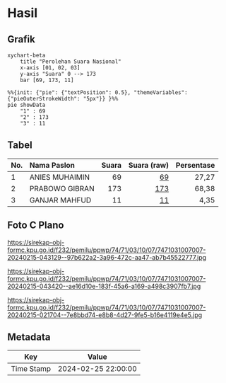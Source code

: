 # Hasil

## Grafik

```mermaid
xychart-beta
    title "Perolehan Suara Nasional"
    x-axis [01, 02, 03]
    y-axis "Suara" 0 --> 173
    bar [69, 173, 11]
```

```mermaid
%%{init: {"pie": {"textPosition": 0.5}, "themeVariables": {"pieOuterStrokeWidth": "5px"}} }%%
pie showData
    "1" : 69
    "2" : 173
    "3" : 11
```

## Tabel

| No. | Nama Paslon    | Suara | Suara (raw) | Persentase |
|:--- |:-------------- | -----:| -----------:| ----------:|
| 1   | ANIES MUHAIMIN | 69    | [69][p-1]   | 27,27      |
| 2   | PRABOWO GIBRAN | 173   | [173][p-2]  | 68,38      |
| 3   | GANJAR MAHFUD  | 11    | [11][p-3]   | 4,35       |


[p-1]: https://github.com/gigit-pemilu/pemilu-2024/blob/main/pilpres/hitung-suara/sub/74-sulawesi-tenggara/sub/71-kota-kendari/sub/03-baruga/sub/1007-watubangga/sub/007-tps/sub/paslon-1.txt
[p-2]: https://github.com/gigit-pemilu/pemilu-2024/blob/main/pilpres/hitung-suara/sub/74-sulawesi-tenggara/sub/71-kota-kendari/sub/03-baruga/sub/1007-watubangga/sub/007-tps/sub/paslon-2.txt
[p-3]: https://github.com/gigit-pemilu/pemilu-2024/blob/main/pilpres/hitung-suara/sub/74-sulawesi-tenggara/sub/71-kota-kendari/sub/03-baruga/sub/1007-watubangga/sub/007-tps/sub/paslon-3.txt

## Foto C Plano

https://sirekap-obj-formc.kpu.go.id/f232/pemilu/ppwp/74/71/03/10/07/7471031007007-20240215-043129--97b622a2-3a96-472c-aa47-ab7b45522777.jpg

https://sirekap-obj-formc.kpu.go.id/f232/pemilu/ppwp/74/71/03/10/07/7471031007007-20240215-043420--ae16d10e-183f-45a6-a169-a498c3907fb7.jpg

https://sirekap-obj-formc.kpu.go.id/f232/pemilu/ppwp/74/71/03/10/07/7471031007007-20240215-021704--7e8bbd74-e8b8-4d27-9fe5-b16e4119e4e5.jpg


## Metadata

| Key        | Value               |
| ---------- | ------------------- |
| Time Stamp | 2024-02-25 22:00:00 |



